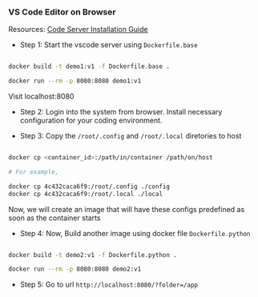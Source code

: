 ### VS Code Editor on Browser

Resources: [Code Server Installation Guide](https://coder.com/docs/code-server/latest/install#docker)

- Step 1: Start the vscode server using `Dockerfile.base`

```bash

docker build -t demo1:v1 -f Dockerfile.base .

docker run --rm -p 8080:8080 demo1:v1

```

Visit localhost:8080

- Step 2: Login into the system from browser. Install necessary configuration for your coding environment.

- Step 3: Copy the `/root/.config` and `/root/.local` diretories to host

```bash

docker cp <container_id>:/path/in/container /path/on/host

# For example,

docker cp 4c432caca6f9:/root/.config ./config
docker cp 4c432caca6f9:/root/.local ./local

```

Now, we will create an image that will have these configs predefined as soon as the container starts

- Step 4: Now, Build another image using docker file `Dockerfile.python` 

```bash

docker build -t demo2:v1 -f Dockerfile.python .

docker run --rm -p 8080:8080 demo2:v1

```

- Step 5: Go to url `http://localhost:8080/?folder=/app`
